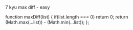 7 kyu
max diff - easy

function maxDiff(list) {
  if(list.length === 0) return 0;
  return (Math.max(...list)) - (Math.min(...list));
};
